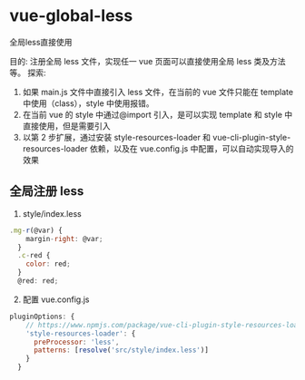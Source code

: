 # vue-global-less
全局less直接使用

目的: 注册全局 less 文件，实现任一 vue 页面可以直接使用全局 less 类及方法等。
探索:

1. 如果 main.js 文件中直接引入 less 文件，在当前的 vue 文件只能在 template 中使用（class），style 中使用报错。
2. 在当前 vue 的 style 中通过@import 引入，是可以实现 template 和 style 中直接使用，但是需要引入
3. 以第 2 步扩展，通过安装 style-resources-loader 和 vue-cli-plugin-style-resources-loader 依赖，以及在 vue.config.js 中配置，可以自动实现导入的效果

## 全局注册 less

1. style/index.less

```js
.mg-r(@var) {
    margin-right: @var;
  }
  .c-red {
    color: red;
  }
  @red: red;
```

2. 配置 vue.config.js

```js
pluginOptions: {
    // https://www.npmjs.com/package/vue-cli-plugin-style-resources-loader
    'style-resources-loader': {
      preProcessor: 'less',
      patterns: [resolve('src/style/index.less')]
    }
  }
```
